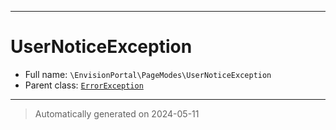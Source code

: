 ***

# UserNoticeException





* Full name: `\EnvisionPortal\PageModes\UserNoticeException`
* Parent class: [`ErrorException`](../../ErrorException.md)






***
> Automatically generated on 2024-05-11
